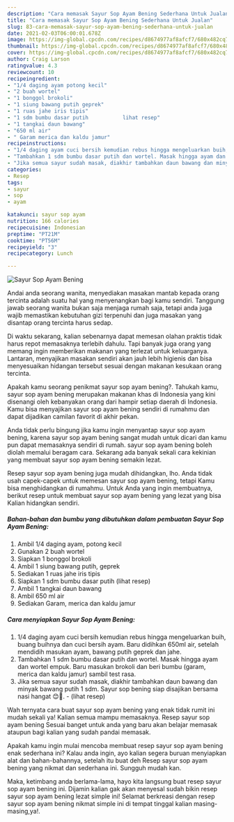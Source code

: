 ```yaml
---
description: "Cara memasak Sayur Sop Ayam Bening Sederhana Untuk Jualan"
title: "Cara memasak Sayur Sop Ayam Bening Sederhana Untuk Jualan"
slug: 83-cara-memasak-sayur-sop-ayam-bening-sederhana-untuk-jualan
date: 2021-02-03T06:00:01.678Z
image: https://img-global.cpcdn.com/recipes/d8674977af8afcf7/680x482cq70/sayur-sop-ayam-bening-foto-resep-utama.jpg
thumbnail: https://img-global.cpcdn.com/recipes/d8674977af8afcf7/680x482cq70/sayur-sop-ayam-bening-foto-resep-utama.jpg
cover: https://img-global.cpcdn.com/recipes/d8674977af8afcf7/680x482cq70/sayur-sop-ayam-bening-foto-resep-utama.jpg
author: Craig Larson
ratingvalue: 4.3
reviewcount: 10
recipeingredient:
- "1/4 daging ayam potong kecil"
- "2 buah wortel"
- "1 bonggol brokoli"
- "1 siung bawang putih geprek"
- "1 ruas jahe iris tipis"
- "1 sdm bumbu dasar putih           lihat resep"
- "1 tangkai daun bawang"
- "650 ml air"
- " Garam merica dan kaldu jamur"
recipeinstructions:
- "1/4 daging ayam cuci bersih kemudian rebus hingga mengeluarkan buih, buang buihnya dan cuci bersih ayam. Baru didihkan 650ml air, setelah mendidih masukan ayam, bawang putih geprek dan jahe."
- "Tambahkan 1 sdm bumbu dasar putih dan wortel. Masak hingga ayam dan wortel empuk. Baru masukan brokoli dan beri bumbu (garam, merica dan kaldu jamur) sambil test rasa."
- "Jika semua sayur sudah masak, diakhir tambahkan daun bawang dan minyak bawang putih 1 sdm. Sayur sop bening siap disajikan bersama nasi hangat 😊🤗.           (lihat resep)"
categories:
- Resep
tags:
- sayur
- sop
- ayam

katakunci: sayur sop ayam 
nutrition: 166 calories
recipecuisine: Indonesian
preptime: "PT21M"
cooktime: "PT56M"
recipeyield: "3"
recipecategory: Lunch

---
```



![Sayur Sop Ayam Bening](https://img-global.cpcdn.com/recipes/d8674977af8afcf7/680x482cq70/sayur-sop-ayam-bening-foto-resep-utama.jpg)

Andai anda seorang wanita, menyediakan masakan mantab kepada orang tercinta adalah suatu hal yang menyenangkan bagi kamu sendiri. Tanggung jawab seorang  wanita bukan saja menjaga rumah saja, tetapi anda juga wajib memastikan kebutuhan gizi terpenuhi dan juga masakan yang disantap orang tercinta harus sedap.

Di waktu  sekarang, kalian sebenarnya dapat memesan olahan praktis tidak harus repot memasaknya terlebih dahulu. Tapi banyak juga orang yang memang ingin memberikan makanan yang terlezat untuk keluarganya. Lantaran, menyajikan masakan sendiri akan jauh lebih higienis dan bisa menyesuaikan hidangan tersebut sesuai dengan makanan kesukaan orang tercinta. 



Apakah kamu seorang penikmat sayur sop ayam bening?. Tahukah kamu, sayur sop ayam bening merupakan makanan khas di Indonesia yang kini disenangi oleh kebanyakan orang dari hampir setiap daerah di Indonesia. Kamu bisa menyajikan sayur sop ayam bening sendiri di rumahmu dan dapat dijadikan camilan favorit di akhir pekan.

Anda tidak perlu bingung jika kamu ingin menyantap sayur sop ayam bening, karena sayur sop ayam bening sangat mudah untuk dicari dan kamu pun dapat memasaknya sendiri di rumah. sayur sop ayam bening boleh diolah memalui beragam cara. Sekarang ada banyak sekali cara kekinian yang membuat sayur sop ayam bening semakin lezat.

Resep sayur sop ayam bening juga mudah dihidangkan, lho. Anda tidak usah capek-capek untuk memesan sayur sop ayam bening, tetapi Kamu bisa menghidangkan di rumahmu. Untuk Anda yang ingin membuatnya, berikut resep untuk membuat sayur sop ayam bening yang lezat yang bisa Kalian hidangkan sendiri.

<!--inarticleads1-->

##### Bahan-bahan dan bumbu yang dibutuhkan dalam pembuatan Sayur Sop Ayam Bening:

1. Ambil 1/4 daging ayam, potong kecil
1. Gunakan 2 buah wortel
1. Siapkan 1 bonggol brokoli
1. Ambil 1 siung bawang putih, geprek
1. Sediakan 1 ruas jahe iris tipis
1. Siapkan 1 sdm bumbu dasar putih           (lihat resep)
1. Ambil 1 tangkai daun bawang
1. Ambil 650 ml air
1. Sediakan  Garam, merica dan kaldu jamur




<!--inarticleads2-->

##### Cara menyiapkan Sayur Sop Ayam Bening:

1. 1/4 daging ayam cuci bersih kemudian rebus hingga mengeluarkan buih, buang buihnya dan cuci bersih ayam. Baru didihkan 650ml air, setelah mendidih masukan ayam, bawang putih geprek dan jahe.
1. Tambahkan 1 sdm bumbu dasar putih dan wortel. Masak hingga ayam dan wortel empuk. Baru masukan brokoli dan beri bumbu (garam, merica dan kaldu jamur) sambil test rasa.
1. Jika semua sayur sudah masak, diakhir tambahkan daun bawang dan minyak bawang putih 1 sdm. Sayur sop bening siap disajikan bersama nasi hangat 😊🤗. -           (lihat resep)




Wah ternyata cara buat sayur sop ayam bening yang enak tidak rumit ini mudah sekali ya! Kalian semua mampu memasaknya. Resep sayur sop ayam bening Sesuai banget untuk anda yang baru akan belajar memasak ataupun bagi kalian yang sudah pandai memasak.

Apakah kamu ingin mulai mencoba membuat resep sayur sop ayam bening enak sederhana ini? Kalau anda ingin, ayo kalian segera buruan menyiapkan alat dan bahan-bahannya, setelah itu buat deh Resep sayur sop ayam bening yang nikmat dan sederhana ini. Sungguh mudah kan. 

Maka, ketimbang anda berlama-lama, hayo kita langsung buat resep sayur sop ayam bening ini. Dijamin kalian gak akan menyesal sudah bikin resep sayur sop ayam bening lezat simple ini! Selamat berkreasi dengan resep sayur sop ayam bening nikmat simple ini di tempat tinggal kalian masing-masing,ya!.

